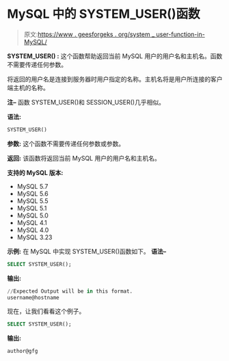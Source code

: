 # MySQL 中的 SYSTEM_USER()函数

> 原文:[https://www . geesforgeks . org/system _ user-function-in-MySQL/](https://www.geeksforgeeks.org/system_user-function-in-mysql/)

**SYSTEM_USER() :**
这个函数帮助返回当前 MySQL 用户的用户名和主机名。函数不需要传递任何参数。

将返回的用户名是连接到服务器时用户指定的名称。主机名将是用户所连接的客户端主机的名称。

**注–**
函数 SYSTEM_USER()和 SESSION_USER()几乎相似。

**语法:**

```sql
SYSTEM_USER()
```

**参数:**
这个函数不需要传递任何参数或参数。

**返回:**
该函数将返回当前 MySQL 用户的用户名和主机名。

**支持的 MySQL 版本:**

*   MySQL 5.7
*   MySQL 5.6
*   MySQL 5.5
*   MySQL 5.1
*   MySQL 5.0
*   MySQL 4.1
*   MySQL 4.0
*   MySQL 3.23

**示例:**
在 MySQL 中实现 SYSTEM_USER()函数如下。
**语法–**

```sql
SELECT SYSTEM_USER();
```

**输出:**

```sql
//Expected Output will be in this format.
username@hostname
```

现在，让我们看看这个例子。

```sql
SELECT SYSTEM_USER();
```

**输出:**

```sql
author@gfg
```
